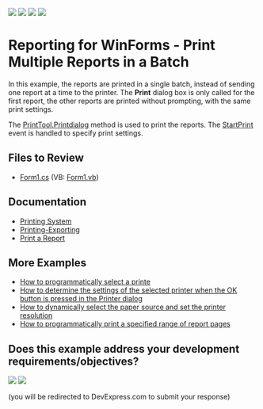 <!-- default badges list -->
![](https://img.shields.io/endpoint?url=https://codecentral.devexpress.com/api/v1/VersionRange/128602470/22.2.6%2B)
[![](https://img.shields.io/badge/Open_in_DevExpress_Support_Center-FF7200?style=flat-square&logo=DevExpress&logoColor=white)](https://supportcenter.devexpress.com/ticket/details/E1765)
[![](https://img.shields.io/badge/📖_How_to_use_DevExpress_Examples-e9f6fc?style=flat-square)](https://docs.devexpress.com/GeneralInformation/403183)
[![](https://img.shields.io/badge/💬_Leave_Feedback-feecdd?style=flat-square)](#does-this-example-address-your-development-requirementsobjectives)
<!-- default badges end -->
# Reporting for WinForms - Print Multiple Reports in a Batch

In this example, the reports are printed in a single batch, instead of sending one report at a time to the printer. The **Print** dialog box is only called for the first report, the other reports are printed without prompting, with the same print settings. 
 

The [PrintTool.Printdialog](https://docs.devexpress.com/WindowsForms/DevExpress.XtraPrinting.PrintTool.PrintDialog.overloads) method is used to print the reports. The [StartPrint](https://docs.devexpress.com/CoreLibraries/DevExpress.XtraPrinting.PrintingSystemBase.StartPrint) event is handled to specify print settings.


## Files to Review

* [Form1.cs](CS/BatchPrinting/Form1.cs) (VB: [Form1.vb](VB/BatchPrinting/Form1.vb))

## Documentation

- [Printing System](https://docs.devexpress.com/WindowsForms/10733/controls-and-libraries/printing-exporting/concepts/basic-terms/printing-system)
- [Printing-Exporting](https://docs.devexpress.com/WindowsForms/2079/controls-and-libraries/printing-exporting)
- [Print a Report](https://docs.devexpress.com/XtraReports/5191/winforms-reporting/winforms-reporting-print-api/print-a-report)

## More Examples

- [How to programmatically select a printe](https://github.com/DevExpress-Examples/Reporting_how-to-programmatically-select-a-printer-e1766)
- [How to determine the settings of the selected printer when the OK button is pressed in the Printer dialog](https://github.com/DevExpress-Examples/Reporting_how-to-determine-the-settings-of-the-selected-printer-when-the-ok-button-is-pressed-e1767)
- [How to dynamically select the paper source and set the printer resolution](https://github.com/DevExpress-Examples/Reporting_how-to-dynamically-select-the-paper-source-and-set-the-printer-resolution-e332)
- [How to programmatically print a specified range of report pages](https://github.com/DevExpress-Examples/Reporting_how-to-programmatically-print-a-specified-range-of-report-pages-e1768)



<!-- feedback -->
## Does this example address your development requirements/objectives?

[<img src="https://www.devexpress.com/support/examples/i/yes-button.svg"/>](https://www.devexpress.com/support/examples/survey.xml?utm_source=github&utm_campaign=reporting-winforms-print-reports-in-batch&~~~was_helpful=yes) [<img src="https://www.devexpress.com/support/examples/i/no-button.svg"/>](https://www.devexpress.com/support/examples/survey.xml?utm_source=github&utm_campaign=reporting-winforms-print-reports-in-batch&~~~was_helpful=no)

(you will be redirected to DevExpress.com to submit your response)
<!-- feedback end -->
